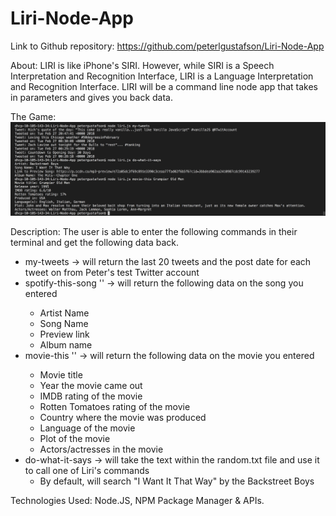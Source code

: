 # Liri-Node-App

Link to Github repository: https://github.com/peterlgustafson/Liri-Node-App

About: LIRI is like iPhone's SIRI. However, while SIRI is a Speech Interpretation and Recognition Interface, LIRI is a Language Interpretation and Recognition Interface. LIRI will be a command line node app that takes in parameters and gives you back data.

The Game: ![alt "Image of Liri"](/images/liri.png)

Description: The user is able to enter the following commands in their terminal and get the following data back.
- my-tweets -> will return the last 20 tweets and the post date for each tweet on from Peter's test Twitter account
- spotify-this-song '<song name here>' -> will return the following data on the song you entered
     - Artist Name
     - Song Name
     - Preview link
     - Album name
- movie-this '<movie name here>' -> will return the following data on the movie you entered
     - Movie title
     - Year the movie came out
     - IMDB rating of the movie
     - Rotten Tomatoes rating of the movie
     - Country where the movie was produced
     - Language of the movie
     - Plot of the movie
     - Actors/actresses in the movie
- do-what-it-says -> will take the text within the random.txt file and use it to call one of Liri's commands
     - By default, will search "I Want It That Way" by the Backstreet Boys

Technologies Used: Node.JS, NPM Package Manager & APIs.
